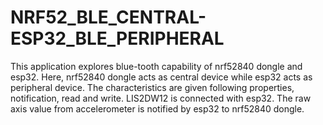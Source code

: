 # NRF52_BLE_CENTRAL-ESP32_BLE_PERIPHERAL
This application explores  blue-tooth capability of nrf52840 dongle and esp32. Here, nrf52840 dongle acts as central device while esp32 acts as peripheral device. The characteristics are given following properties, notification, read and write. LIS2DW12 is connected with esp32. The raw axis value from accelerometer is notified by esp32 to nrf52840 dongle.
